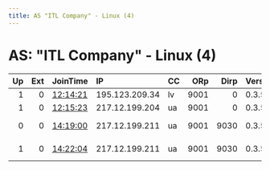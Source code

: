 ```yaml
---
title: AS "ITL Company" - Linux (4)
---
```


# AS: "ITL Company" - Linux (4)

|   Up |   Ext | JoinTime                                                                                            | IP             | CC   |   ORp |   Dirp | Version   | Contact                   | Nickname   |   eFamMembers |
|-----:|------:|:----------------------------------------------------------------------------------------------------|:---------------|:-----|------:|-------:|:----------|:--------------------------|:-----------|--------------:|
|    1 |     0 | [12:14:21](https://metrics.torproject.org/rs.html#details/7A92A6A70D293E50B9BE1148CAE031F77A2F98C4) | 195.123.209.34 | lv   |  9001 |      0 | 0.3.5.7   | zakaev@gmail.com          | ddddddd    |             1 |
|    1 |     0 | [12:15:23](https://metrics.torproject.org/rs.html#details/00B297AB17E5FE9E4EB6657861DC391E6D9CBFD2) | 217.12.199.204 | ua   |  9001 |      0 | 0.3.5.7   | adaev@gmail.com           | relay      |             1 |
|    0 |     0 | [14:19:00](https://metrics.torproject.org/rs.html#details/1523106E0454F74F7167C0991C972BCF451D5702) | 217.12.199.211 | ua   |  9001 |   9030 | 0.3.5.8   | 0xFFFFFFFF Matthew Morgan | WOMUKRAIN  |             1 |
|    1 |     0 | [14:22:04](https://metrics.torproject.org/rs.html#details/37B4159D292E64635B30B6B1E70ADCE20D973DBA) | 217.12.199.211 | ua   |  9001 |   9030 | 0.3.5.8   | 0xFFFFFFFF Matthew Morgan | WOMUKRAIN  |             1 |
